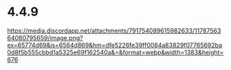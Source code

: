 # 4.4.9

https://media.discordapp.net/attachments/791754089615982633/1178756364080795659/image.png?ex=65774d69&is=6564d869&hm=dfe5226fe39ff0084a83829f07765692ba0d8f5b555cbbd1a5325e69f162540a&=&format=webp&width=1383&height=676
